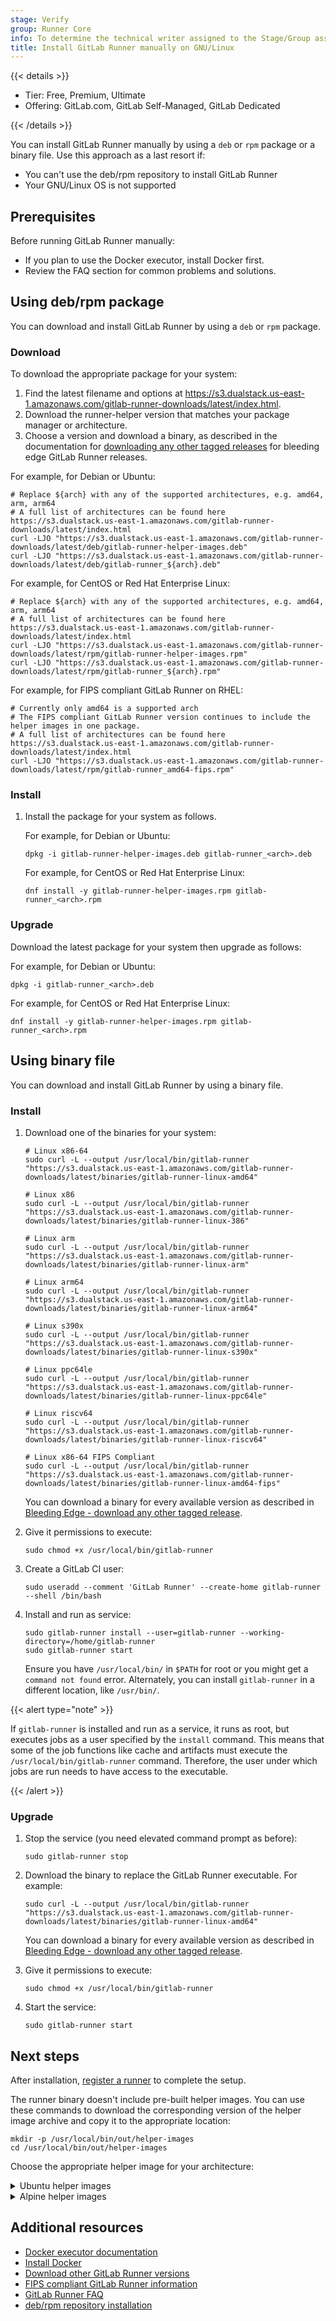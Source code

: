 ```yaml
---
stage: Verify
group: Runner Core
info: To determine the technical writer assigned to the Stage/Group associated with this page, see https://handbook.gitlab.com/handbook/product/ux/technical-writing/#assignments
title: Install GitLab Runner manually on GNU/Linux
---
```


{{< details >}}

- Tier: Free, Premium, Ultimate
- Offering: GitLab.com, GitLab Self-Managed, GitLab Dedicated

{{< /details >}}

You can install GitLab Runner manually by using a `deb` or `rpm` package or a binary file.
Use this approach as a last resort if:

- You can't use the deb/rpm repository to install GitLab Runner
- Your GNU/Linux OS is not supported

## Prerequisites

Before running GitLab Runner manually:

- If you plan to use the Docker executor, install Docker first.
- Review the FAQ section for common problems and solutions.

## Using deb/rpm package

You can download and install GitLab Runner by using a `deb` or `rpm` package.

### Download

To download the appropriate package for your system:

1. Find the latest filename and options at
   <https://s3.dualstack.us-east-1.amazonaws.com/gitlab-runner-downloads/latest/index.html>.
1. Download the runner-helper version that matches your package manager or architecture.
1. Choose a version and download a binary, as described in the
   documentation for [downloading any other tagged releases](bleeding-edge.md#download-any-other-tagged-release) for
   bleeding edge GitLab Runner releases.

For example, for Debian or Ubuntu:

```shell
# Replace ${arch} with any of the supported architectures, e.g. amd64, arm, arm64
# A full list of architectures can be found here https://s3.dualstack.us-east-1.amazonaws.com/gitlab-runner-downloads/latest/index.html
curl -LJO "https://s3.dualstack.us-east-1.amazonaws.com/gitlab-runner-downloads/latest/deb/gitlab-runner-helper-images.deb"
curl -LJO "https://s3.dualstack.us-east-1.amazonaws.com/gitlab-runner-downloads/latest/deb/gitlab-runner_${arch}.deb"
```

For example, for CentOS or Red Hat Enterprise Linux:

```shell
# Replace ${arch} with any of the supported architectures, e.g. amd64, arm, arm64
# A full list of architectures can be found here https://s3.dualstack.us-east-1.amazonaws.com/gitlab-runner-downloads/latest/index.html
curl -LJO "https://s3.dualstack.us-east-1.amazonaws.com/gitlab-runner-downloads/latest/rpm/gitlab-runner-helper-images.rpm"
curl -LJO "https://s3.dualstack.us-east-1.amazonaws.com/gitlab-runner-downloads/latest/rpm/gitlab-runner_${arch}.rpm"
```

For example, for FIPS compliant GitLab Runner on RHEL:

```shell
# Currently only amd64 is a supported arch
# The FIPS compliant GitLab Runner version continues to include the helper images in one package.
# A full list of architectures can be found here https://s3.dualstack.us-east-1.amazonaws.com/gitlab-runner-downloads/latest/index.html
curl -LJO "https://s3.dualstack.us-east-1.amazonaws.com/gitlab-runner-downloads/latest/rpm/gitlab-runner_amd64-fips.rpm"
```

### Install

1. Install the package for your system as follows.

   For example, for Debian or Ubuntu:

   ```shell
   dpkg -i gitlab-runner-helper-images.deb gitlab-runner_<arch>.deb
   ```

   For example, for CentOS or Red Hat Enterprise Linux:

   ```shell
   dnf install -y gitlab-runner-helper-images.rpm gitlab-runner_<arch>.rpm
   ```

### Upgrade

Download the latest package for your system then upgrade as follows:

For example, for Debian or Ubuntu:

```shell
dpkg -i gitlab-runner_<arch>.deb
```

For example, for CentOS or Red Hat Enterprise Linux:

```shell
dnf install -y gitlab-runner-helper-images.rpm gitlab-runner_<arch>.rpm
```

## Using binary file

You can download and install GitLab Runner by using a binary file.

### Install

1. Download one of the binaries for your system:

   ```shell
   # Linux x86-64
   sudo curl -L --output /usr/local/bin/gitlab-runner "https://s3.dualstack.us-east-1.amazonaws.com/gitlab-runner-downloads/latest/binaries/gitlab-runner-linux-amd64"

   # Linux x86
   sudo curl -L --output /usr/local/bin/gitlab-runner "https://s3.dualstack.us-east-1.amazonaws.com/gitlab-runner-downloads/latest/binaries/gitlab-runner-linux-386"

   # Linux arm
   sudo curl -L --output /usr/local/bin/gitlab-runner "https://s3.dualstack.us-east-1.amazonaws.com/gitlab-runner-downloads/latest/binaries/gitlab-runner-linux-arm"

   # Linux arm64
   sudo curl -L --output /usr/local/bin/gitlab-runner "https://s3.dualstack.us-east-1.amazonaws.com/gitlab-runner-downloads/latest/binaries/gitlab-runner-linux-arm64"

   # Linux s390x
   sudo curl -L --output /usr/local/bin/gitlab-runner "https://s3.dualstack.us-east-1.amazonaws.com/gitlab-runner-downloads/latest/binaries/gitlab-runner-linux-s390x"

   # Linux ppc64le
   sudo curl -L --output /usr/local/bin/gitlab-runner "https://s3.dualstack.us-east-1.amazonaws.com/gitlab-runner-downloads/latest/binaries/gitlab-runner-linux-ppc64le"

   # Linux riscv64
   sudo curl -L --output /usr/local/bin/gitlab-runner "https://s3.dualstack.us-east-1.amazonaws.com/gitlab-runner-downloads/latest/binaries/gitlab-runner-linux-riscv64"

   # Linux x86-64 FIPS Compliant
   sudo curl -L --output /usr/local/bin/gitlab-runner "https://s3.dualstack.us-east-1.amazonaws.com/gitlab-runner-downloads/latest/binaries/gitlab-runner-linux-amd64-fips"
   ```

   You can download a binary for every available version as described in
   [Bleeding Edge - download any other tagged release](bleeding-edge.md#download-any-other-tagged-release).

1. Give it permissions to execute:

   ```shell
   sudo chmod +x /usr/local/bin/gitlab-runner
   ```

1. Create a GitLab CI user:

   ```shell
   sudo useradd --comment 'GitLab Runner' --create-home gitlab-runner --shell /bin/bash
   ```

1. Install and run as service:

   ```shell
   sudo gitlab-runner install --user=gitlab-runner --working-directory=/home/gitlab-runner
   sudo gitlab-runner start
   ```

   Ensure you have `/usr/local/bin/` in `$PATH` for root or you might get a `command not found` error.
   Alternately, you can install `gitlab-runner` in a different location, like `/usr/bin/`.

{{< alert type="note" >}}

If `gitlab-runner` is installed and run as a service, it runs as root,
but executes jobs as a user specified by the `install` command.
This means that some of the job functions like cache and
artifacts must execute the `/usr/local/bin/gitlab-runner` command.
Therefore, the user under which jobs are run needs to have access to the executable.

{{< /alert >}}

### Upgrade

1. Stop the service (you need elevated command prompt as before):

   ```shell
   sudo gitlab-runner stop
   ```

1. Download the binary to replace the GitLab Runner executable. For example:

   ```shell
   sudo curl -L --output /usr/local/bin/gitlab-runner "https://s3.dualstack.us-east-1.amazonaws.com/gitlab-runner-downloads/latest/binaries/gitlab-runner-linux-amd64"
   ```

   You can download a binary for every available version as described in
   [Bleeding Edge - download any other tagged release](bleeding-edge.md#download-any-other-tagged-release).

1. Give it permissions to execute:

   ```shell
   sudo chmod +x /usr/local/bin/gitlab-runner
   ```

1. Start the service:

   ```shell
   sudo gitlab-runner start
   ```

## Next steps

After installation, [register a runner](../register/_index.md) to complete the setup.

The runner binary doesn't include pre-built helper images. You can use these commands to download the corresponding version of the helper image archive and copy it to the appropriate location:

```shell
mkdir -p /usr/local/bin/out/helper-images
cd /usr/local/bin/out/helper-images
```

Choose the appropriate helper image for your architecture:

<details>
<summary>Ubuntu helper images</summary>

```shell
# Linux x86-64 ubuntu
wget https://s3.dualstack.us-east-1.amazonaws.com/gitlab-runner-downloads/latest/helper-images/prebuilt-ubuntu-x86_64.tar.xz

# Linux x86-64 ubuntu pwsh
wget https://s3.dualstack.us-east-1.amazonaws.com/gitlab-runner-downloads/latest/helper-images/prebuilt-ubuntu-x86_64-pwsh.tar.xz

# Linux s390x ubuntu
wget https://s3.dualstack.us-east-1.amazonaws.com/gitlab-runner-downloads/latest/helper-images/prebuilt-ubuntu-s390x.tar.xz

# Linux ppc64le ubuntu
wget https://s3.dualstack.us-east-1.amazonaws.com/gitlab-runner-downloads/latest/helper-images/prebuilt-ubuntu-ppc64le.tar.xz

# Linux arm64 ubuntu
wget https://s3.dualstack.us-east-1.amazonaws.com/gitlab-runner-downloads/latest/helper-images/prebuilt-ubuntu-arm64.tar.xz

# Linux arm ubuntu
wget https://s3.dualstack.us-east-1.amazonaws.com/gitlab-runner-downloads/latest/helper-images/prebuilt-ubuntu-arm.tar.xz

# Linux x86-64 ubuntu specific version - v17.10.0
wget https://s3.dualstack.us-east-1.amazonaws.com/gitlab-runner-downloads/v17.10.0/helper-images/prebuilt-ubuntu-x86_64.tar.xz
```

</details>

<details>
<summary>Alpine helper images</summary>

```shell
# Linux x86-64 alpine
wget https://s3.dualstack.us-east-1.amazonaws.com/gitlab-runner-downloads/latest/helper-images/prebuilt-alpine-x86_64.tar.xz

# Linux x86-64 alpine pwsh
wget https://s3.dualstack.us-east-1.amazonaws.com/gitlab-runner-downloads/latest/helper-images/prebuilt-alpine-x86_64-pwsh.tar.xz

# Linux s390x alpine
wget https://s3.dualstack.us-east-1.amazonaws.com/gitlab-runner-downloads/latest/helper-images/prebuilt-alpine-s390x.tar.xz

# Linux riscv64 alpine edge
wget https://s3.dualstack.us-east-1.amazonaws.com/gitlab-runner-downloads/latest/helper-images/prebuilt-alpine-edge-riscv64.tar.xz

# Linux arm64 alpine
wget https://s3.dualstack.us-east-1.amazonaws.com/gitlab-runner-downloads/latest/helper-images/prebuilt-alpine-arm64.tar.xz

# Linux arm alpine
wget https://s3.dualstack.us-east-1.amazonaws.com/gitlab-runner-downloads/latest/helper-images/prebuilt-alpine-arm.tar.xz
```

</details>

## Additional resources

- [Docker executor documentation](../executors/docker.md)
- [Install Docker](https://docs.docker.com/engine/install/centos/#install-docker-ce)
- [Download other GitLab Runner versions](bleeding-edge.md#download-any-other-tagged-release)
- [FIPS compliant GitLab Runner information](_index.md#fips-compliant-gitlab-runner)
- [GitLab Runner FAQ](../faq/_index.md)
- [deb/rpm repository installation](linux-repository.md)
   